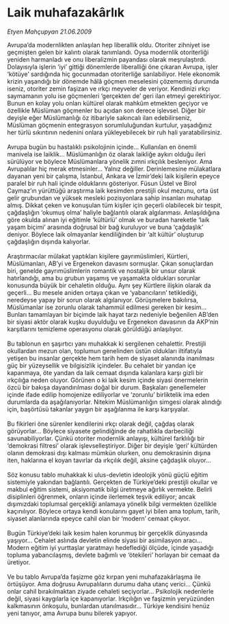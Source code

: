 # Laik muhafazakârlık

*Etyen Mahçupyan 21.06.2009*

<div class="taraf_structure_2col_1zq">
<div class="margen_n">



 <p>Avrupa’da modernlikten anlaşılan hep liberallik oldu. Otoriter zihniyet ise geçmişten gelen bir kalıntı olarak tanımlandı. Oysa modernlik otoriterliği yeniden harmanladı ve onu liberalizmin payandası olarak meşrulaştırdı. Dolayısıyla işlerin ‘iyi’ gittiği dönemlerde liberalliği öne çıkaran Avrupa, işler ‘kötüye’ sardığında hiç gocunmadan otoriterliğe sarılabiliyor. Hele ekonomik krizin yaşandığı bir dönemde hâlâ göçmen meselesini çözememiş durumda iseniz, otoriter zemin faşizan ve ırkçı meyveler de veriyor. Kendinizi ırkçı saymamanın yolu ise göçmenleri ‘gerçekten de’ geri ilan etmeyi gerektiriyor. Bunun en kolay yolu onları kültürel olarak mahkûm etmekten geçiyor ve özellikle Müslüman göçmenler bu açıdan son derece işlevsel. Diğer bir deyişle eğer Müslümanlığı öz itibariyle sakıncalı ilan edebilirseniz, Müslüman göçmenin entegrasyon sorumluluğundan kurtulur, yaşadığınız her türlü sıkıntının nedenini onlara yükleyebilecek bir ruh hali yaratabilirsiniz. <br/><br/>Avrupa bugün bu hastalıklı psikolojinin içinde... Kullanılan en önemli manivela ise laiklik... Müslümanlığın öz olarak laikliğe aykırı olduğu ileri sürülüyor ve böylece Müslümanlara yönelik zımni ırkçılık besleniyor. Ama Avrupalılar hiç merak etmesinler... Yalnız değiller. Derinlemesine mülakatlara dayanan yeni bir çalışma, İstanbul, Ankara ve İzmir’deki laik kişilerin epeyce paralel bir ruh hali içinde olduklarını gösteriyor. Füsun Üstel ve Birol Caymaz’ın yürüttüğü araştırma laik kesimden prestijli okul mezunu, orta üst gelir grubundan ve yüksek mesleki pozisyonlara sahip insanları muhatap almış. Dikkat çeken ve konuşulan tüm kişiler için geçerli olabilecek bir tespit, çağdaşlığın ‘okumuş olma’ haliyle bağlantılı olarak algılanması. Anlaşıldığına göre okulda alınan iyi eğitimle ‘kültürlü’ olmak ve buradan hareketle ‘laik yaşam biçimi’ arasında doğrusal bir bağ kuruluyor ve buna ‘çağdaşlık’ deniyor. Böylece laik olmayanlar kendiliğinden bir ‘alt kültür’ oluşturup çağdaşlığın dışında kalıyorlar. <br/><br/>Araştırmacılar mülakat yaptıkları kişilere gayrımüslimleri, Kürtleri, Müslümanları, AB’yi ve Ergenekon davasını sormuşlar. Çıkan sonuçlardan biri, genelde gayrımüslimlerin romantik ve nostaljik bir unsur olarak hatırlandığı, ama bu grubun yaşamış ve yaşamakta oldukları sorunlar konusunda büyük bir cehaletin olduğu. Aynı şey Kürtlere ilişkin olarak da geçerli... Bu mesele aniden ortaya çıkan ve ‘yabancıların’ tetiklediği, neredeyse yapay bir sorun olarak algılanıyor. Görüşmelere bakılırsa, Müslümanlar ise zorunlu olarak tahammül edilmesi gereken bir kesim... Bunları tamamlayan bir biçimde laik hayat tarzı nedeniyle beğenilen AB’den bir siyasi aktör olarak kuşku duyulduğu ve Ergenekon davasının da AKP’nin karşıtlarını temizleme operasyonu olarak görüldüğü anlaşılıyor. <br/><br/>Bu tablonun en şaşırtıcı yanı muhakkak ki sergilenen cehalettir. Prestijli okullardan mezun olan, toplumun genelinden üstün oldukları iltifatıyla yetişen bu insanlar gerçekte hem tarih hem de siyaset alanında inanılması güç bir yüzeysellik ve bilgisizlik içindeler. Bu cehalet bir yandan içe kapanmaya, öte yandan da laik cemaat dışında kalanlara karşı gizli bir ırkçılığa neden oluyor. Görünen o ki laik kesim içinde siyasi önermelerin özcü bir bakışa dayandırılması doğal bir durum. Başkaları genellemeler içinde ifade edilip homojenize ediliyorlar ve ‘zorunlu’ birliktelik ima eden durumlarda da aşağılanıyorlar. Nitekim Müslümanlığın simgesi olarak alındığı için, başörtüsü takanlar yaygın bir aşağılanma ile karşı karşıyalar. <br/><br/>Bu fikirleri öne sürenler kendilerini ırkçı olarak değil, çağdaş olarak görüyorlar... Böylece siyasete gelindiğinde de rahatlıkla darbeciliği savunabiliyorlar. Çünkü otoriter modernlik anlayışı, kültürel farklılığı bir ‘demokrasi filtresi’ olarak işlevselleştiriyor. Diğer bir deyişle ‘geri’ kültürden olanın demokrasi dışı kalması mümkün olurken, onu demokrasinin dışına iten, haklarına el koyan tavırlar da ırkçılık değil, aksine çağdaşlık oluyor... <br/><br/>Söz konusu tablo muhakkak ki ulus-devletin ideolojik yönü güçlü eğitim sistemiyle yakından bağlantılı. Gerçekten de Türkiye’deki prestijli okullar ve makbul eğitim sistemi, aksiyomatik bilgi üretmeye ağırlık vermekte. Belirli disiplinleri öğrenmek, onların içinde ilerlemek teşvik ediliyor; ancak dışımızdaki toplumsal gerçekliği anlamaya yönelik bilgi vermekten özellikle kaçınılıyor. Böylece ortaya kendi konularını gayet iyi bilen ama toplum, tarih, siyaset alanlarında epeyce cahil olan bir ‘modern’ cemaat çıkıyor. <br/><br/>Bugün Türkiye’deki laik kesim halen korunmuş bir gerçeklik dünyasında yaşıyor... Cehalet aslında devletin elinde siyasi bir asimilasyon aracı... Modern eğitim iyi yurttaşlar yaratmayı hedeflediği ölçüde, içinde yaşadığı topluma yabancılaşmış, devlete bağımlı ve ‘ötekileri’ horlayan bir cemaat da üretiyor. <br/><br/>Ve bu tablo Avrupa’da faşizme göz kırpan yeni muhafazakârlaşma ile örtüşüyor. Ama doğrusu Avrupalıların durumu daha utanç verici... Çünkü onlar cahil bırakılmaktan ziyade cehaleti seçiyorlar... Psikolojik nedenlerle değil, siyasi kaygılarla içe kapanıyorlar. Irkçılığın ve faşizmin yeryüzünden kalkmasının önkoşulu, bunlardan utanılmasıdır... Türkiye kendisini henüz yeni tanıyor, ama Avrupa bunu bilerek yapıyor.</p>
<br/>
<br/>
<br/>



<br/>


<div id="taraf_not">
</div>

</div>


</div>
